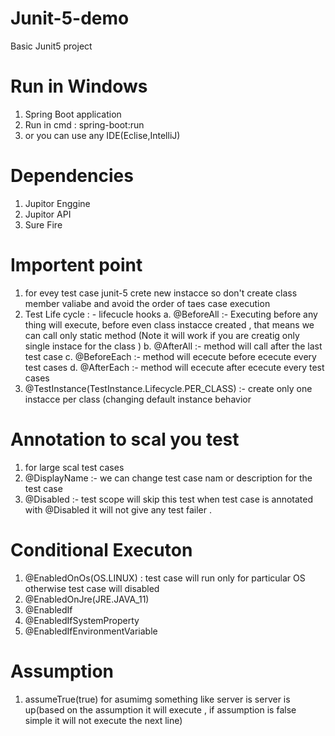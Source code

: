 # Junit-5-demo
Basic Junit5 project
# Run in Windows
1. Spring Boot application 
2. Run in cmd  : spring-boot:run
3. or you can use any IDE(Eclise,IntelliJ)
# Dependencies 
1. Jupitor Enggine
2. Jupitor API
3. Sure Fire 

# Importent point 
1. for evey  test case junit-5 crete new instacce so don't create class member valiabe and avoid the order of taes case execution
2. Test Life cycle : - lifecucle hooks 
	a. @BeforeAll :- Executing before any thing will execute, before even class instacce created , that means we can call only static method (Note it will work  if you are creatig only single instace for the class )
	b. @AfterAll :- method will call after the last test case
	c. @BeforeEach :- method will ececute before ececute every test cases
	d. @AfterEach :- method will ececute after ececute every test cases
3. @TestInstance(TestInstance.Lifecycle.PER_CLASS)	:- create only one instacce per class (changing default instance behavior 

# Annotation to scal you test 
1. for large scal test cases
2. @DisplayName :- we can change test case nam or description for the test case
3. @Disabled :- test scope will skip this test when test case is annotated with @Disabled it will not give any test failer . 

# Conditional Executon
1. @EnabledOnOs(OS.LINUX) : test case will run only for particular OS otherwise test case will disabled 
2. @EnabledOnJre(JRE.JAVA_11)
3. @EnabledIf
4. @EnabledIfSystemProperty
5. @EnabledIfEnvironmentVariable

# Assumption 
1. assumeTrue(true) for asumimg something like server is server is up(based on the assumption it will execute , if assumption is false simple it will not execute the next line)